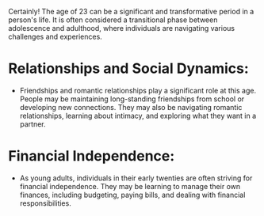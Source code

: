 Certainly! The age of 23 can be a significant and transformative period in a person's life. It is often considered a transitional phase between adolescence and adulthood, where individuals are navigating various challenges and experiences.

# Relationships and Social Dynamics:

- Friendships and romantic relationships play a significant role at this age. People may be maintaining long-standing friendships from school or developing new connections. They may also be navigating romantic relationships, learning about intimacy, and exploring what they want in a partner.

# Financial Independence:

- As young adults, individuals in their early twenties are often striving for financial independence. They may be learning to manage their own finances, including budgeting, paying bills, and dealing with financial responsibilities.
